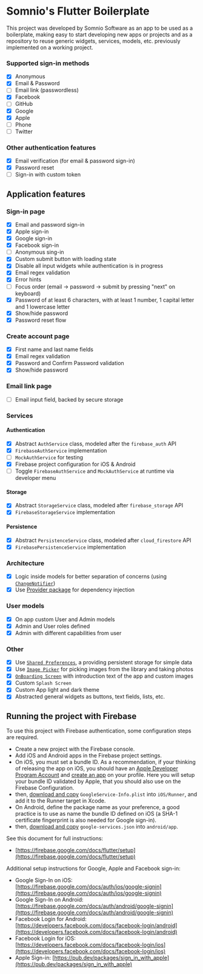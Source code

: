 # Somnio's Flutter Boilerplate

This project was developed by Somnio Software as an app to be used as a boilerplate, making easy to start developing new apps or projects and as a repository to reuse generic widgets, services, models, etc. previously implemented on a working project.


### Supported sign-in methods

- [x] Anonymous
- [x] Email & Password
- [ ] Email link (passwordless)
- [x] Facebook
- [ ] GitHub
- [x] Google
- [x] Apple
- [ ] Phone
- [ ] Twitter

### Other authentication features

- [x] Email verification (for email & password sign-in)
- [x] Password reset
- [ ] Sign-in with custom token

## Application features

### Sign-in page

- [x] Email and password sign-in
- [x] Apple sign-in
- [x] Google sign-in
- [x] Facebook sign-in
- [ ] Anonymous sing-in
- [x] Custom submit button with loading state
- [x] Disable all input widgets while authentication is in progress
- [x] Email regex validation
- [x] Error hints
- [ ] Focus order (email -> password -> submit by pressing "next" on keyboard)
- [x] Password of at least 6 characters, with at least 1 number, 1 capital letter and 1 lowercase letter
- [x] Show/hide password
- [x] Password reset flow

### Create account page

- [x] First name and last name fields
- [x] Email regex validation
- [x] Password and Confirm Password validation
- [x] Show/hide password 
### Email link page

- [ ] Email input field, backed by secure storage

### Services
#### Authentication

- [x] Abstract `AuthService` class, modeled after the `firebase_auth` API
- [x] `FirebaseAuthService` implementation
- [ ] `MockAuthService` for testing
- [x] Firebase project configuration for iOS & Android
- [ ] Toggle `FirebaseAuthService` and `MockAuthService` at runtime via developer menu
#### Storage 

- [x] Abstract `StorageService` class, modeled after `firebase_storage` API
- [x] `FirebaseStorageService` implementation
#### Persistence

- [x] Abstract `PersistenceService` class, modeled after `cloud_firestore` API
- [x] `FirebasePersistenceService` implementation
### Architecture

- [x] Logic inside models for better separation of concerns (using [`ChangeNotifier`](https://api.flutter.dev/flutter/foundation/ChangeNotifier-class.html))
- [x] Use [Provider package](https://pub.dev/packages/provider) for dependency injection
### User models

- [x] On app custom User and Admin models
- [x] Admin and User roles defined
- [x] Admin with different capabilities from user 
### Other

- [x] Use [`Shared Preferences`](https://pub.dev/packages/shared_preferences), a providing persistent storage for simple data
- [x] Use [`Image Picker`](https://pub.dev/packages/image_picker) for picking images from the library and taking photos
- [x] [`OnBoarding Screen`](https://pub.dev/packages/introduction_screen) with introduction text of the app and custom images
- [x] Custom `Splash Screen`
- [x] Custom App light and dark theme
- [x] Abstracted general widgets as buttons, text fields, lists, etc.
## Running the project with Firebase

To use this project with Firebase authentication, some configuration steps are required.

- Create a new project with the Firebase console.
- Add iOS and Android apps in the Firebase project settings.
- On iOS, you must set a bundle ID. As a recommendation, if your thinking of releasing the app on iOS, you should have an [Apple Developer Program Account](https://developer.apple.com/account/) and [create an app](https://developer.apple.com/account/resources/identifiers/list/bundleId) on your profile. Here you will setup your bundle ID validated by Apple, that you should also use on the Firebase Configuration.
- then, [download and copy](https://firebase.google.com/docs/flutter/setup#configure_an_ios_app) `GoogleService-Info.plist` into `iOS/Runner`, and add it to the Runner target in Xcode.
- On Android, define the package name as your preference, a good practice is to use as name the bundle ID defined on iOS (a SHA-1 certificate fingerprint is also needed for Google sign-in).
- then, [download and copy](https://firebase.google.com/docs/flutter/setup#configure_an_android_app) `google-services.json` into `android/app`.


See this document for full instructions:

- [https://firebase.google.com/docs/flutter/setup](https://firebase.google.com/docs/flutter/setup) 

Additional setup instructions for Google, Apple and Facebook sign-in:

- Google Sign-In on iOS: [https://firebase.google.com/docs/auth/ios/google-signin](https://firebase.google.com/docs/auth/ios/google-signin)
- Google Sign-In on Android: [https://firebase.google.com/docs/auth/android/google-signin](https://firebase.google.com/docs/auth/android/google-signin)
- Facebook Login for Android: [https://developers.facebook.com/docs/facebook-login/android](https://developers.facebook.com/docs/facebook-login/android)
- Facebook Login for iOS: [https://developers.facebook.com/docs/facebook-login/ios](https://developers.facebook.com/docs/facebook-login/ios)
- Apple Sign-in: [https://pub.dev/packages/sign_in_with_apple](https://pub.dev/packages/sign_in_with_apple)